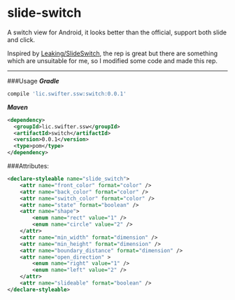 # slide-switch
A switch view for Android, it looks better than the official, support both slide and click.

Inspired by [Leaking/SlideSwitch](https://github.com/Leaking/SlideSwitch), the rep is great but there are something which are unsuitable for me, so I modified some code and made this rep.

---

###Usage
***Gradle***
```gradle
compile 'lic.swifter.ssw:switch:0.0.1'
```

***Maven***
```xml
<dependency>
  <groupId>lic.swifter.ssw</groupId>
  <artifactId>switch</artifactId>
  <version>0.0.1</version>
  <type>pom</type>
</dependency>
```

###Attributes:
```xml
<declare-styleable name="slide_switch">
    <attr name="front_color" format="color" />
    <attr name="back_color" format="color" />
    <attr name="switch_color" format="color" />
    <attr name="state" format="boolean" />
    <attr name="shape">
        <enum name="rect" value="1" />
        <enum name="circle" value="2" />
    </attr>
    <attr name="min_width" format="dimension" />
    <attr name="min_height" format="dimension" />
    <attr name="boundary_distance" format="dimension" />
    <attr name="open_direction" >
        <enum name="right" value="1" />
        <enum name="left" value="2" />
    </attr>
    <attr name="slideable" format="boolean" />
</declare-styleable>
```
